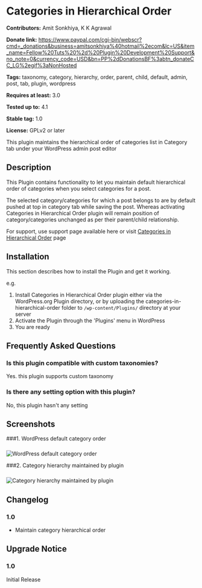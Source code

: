 # Categories in Hierarchical Order #
**Contributors:** Amit Sonkhiya, K K Agrawal
  
**Donate link:** https://www.paypal.com/cgi-bin/webscr?cmd=_donations&business=amitsonkhiya%40hotmail%2ecom&lc=US&item_name=Fellow%20Tuts%20%2d%20Plugin%20Development%20Support&no_note=0&currency_code=USD&bn=PP%2dDonationsBF%3abtn_donateCC_LG%2egif%3aNonHosted
  
**Tags:** taxonomy, category, hierarchy, order, parent, child, default, admin, post, tab, plugin, wordpress
  
**Requires at least:** 3.0
  
**Tested up to:** 4.1
  
**Stable tag:** 1.0
  
**License:** GPLv2 or later
  

This plugin maintains the hierarchical order of categories list in Category tab under your WordPress admin post editor

## Description ##

This Plugin contains functionality to let you maintain default hierarchical order of categories when you select categories for a post.

The selected category/categories for which a post belongs to are by default pushed at top in category tab while saving the post. Whereas activating Categories in Hierarchical Order plugin will remain position of category/categories unchanged as per their parent/child relationship.

For support, use support page available here or visit <a href="http://dev.fellowtuts.com/categories-in-hierarchical-order-plugin/">Categories in Hierarchical Order</a> page

## Installation ##

This section describes how to install the Plugin and get it working.

e.g.

1. Install Categories in Hierarchical Order plugin either via the WordPress.org Plugin directory, or by uploading the categories-in-hierarchical-order folder to `/wp-content/Plugins/` directory at your server
2. Activate the Plugin through the 'Plugins' menu in WordPress
3. You are ready


## Frequently Asked Questions ##

### Is this plugin compatible with custom taxonomies?
Yes. this plugin supports custom taxonomy

###
### Is there any setting option with this plugin? ###
No, this plugin hasn't any setting

## Screenshots ##
###1. WordPress default category order
###
![WordPress default category order
](https://s.w.org/plugins/categories-in-hierarchical-order/screenshot-1.png)

###2. Category hierarchy maintained by plugin
###
![Category hierarchy maintained by plugin
](https://s.w.org/plugins/categories-in-hierarchical-order/screenshot-2.png)


## Changelog ##

### 1.0 ###
* Maintain category hierarchical order

## Upgrade Notice ##

### 1.0 ###
Initial Release
